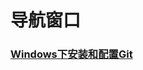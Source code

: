 # 导航窗口

### [Windows下安装和配置Git](https://github.com/Dashan-37/DS_Installation/blob/master/Markdown/Git.md)

